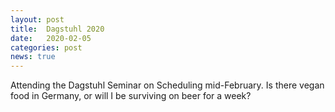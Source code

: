```yaml
---
layout: post
title:  Dagstuhl 2020
date:   2020-02-05
categories: post
news: true
---
```

Attending the Dagstuhl Seminar on Scheduling mid-February. Is there vegan food in Germany, or will I be surviving on beer for a week? 